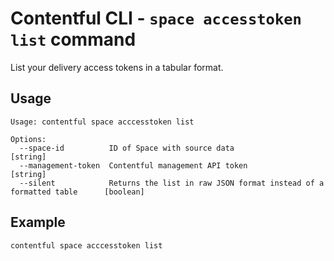# Contentful CLI - `space accesstoken list` command

List your delivery access tokens in a tabular format.

## Usage

```
Usage: contentful space acccesstoken list

Options:
  --space-id          ID of Space with source data                                          [string]
  --management-token  Contentful management API token                                       [string]
  --silent            Returns the list in raw JSON format instead of a formatted table      [boolean]
```

## Example

```sh
contentful space acccesstoken list
```
